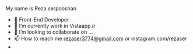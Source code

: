 My name is Reza serpooshan
- 👀 Front-End Developer
- 🌱 I’m currently work in Vistaapp.ir
- 💞️ I’m looking to collaborate on ...
- 📫 How to reach me rezaser3774@gmail.com or instagram.com/rezaser
- 

<!---
shemsuhor95/shemsuhor95 is a ✨ special ✨ repository because its `README.md` (this file) appears on your GitHub profile.
You can click the Preview link to take a look at your changes.
--->
